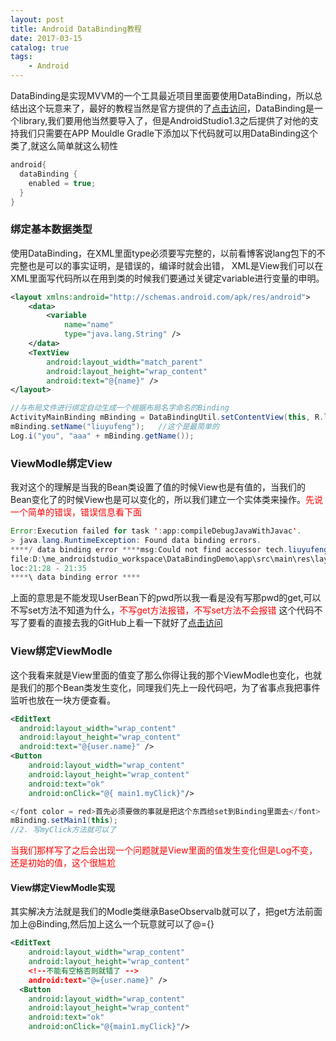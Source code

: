 ```yaml
---
layout: post
title: Android DataBinding教程
date: 2017-03-15
catalog: true
tags: 
    - Android
---
```

DataBinding是实现MVVM的一个工具最近项目里面要使用DataBinding，所以总结出这个玩意来了，最好的教程当然是官方提供的了[点击访问](https://developer.android.com/topic/libraries/data-binding/index.html)，DataBinding是一个library,我们要用他当然要导入了，但是AndroidStudio1.3之后提供了对他的支持我们只需要在APP Mouldle Gradle下添加以下代码就可以用DataBinding这个类了,就这么简单就这么韧性
```Java
android{
  dataBinding {
    enabled = true;
  }
}
```
<!-- more -->
### 绑定基本数据类型
使用DataBinding，在XML里面type必须要写完整的，以前看博客说lang包下的不完整也是可以的事实证明，是错误的，编译时就会出错， XML是View我们可以在XML里面写代码所以在用到类的时候我们要通过关键定variable进行变量的申明。
```XML
<layout xmlns:android="http://schemas.android.com/apk/res/android">
    <data>
        <variable
            name="name"
            type="java.lang.String" />
    </data>
    <TextView
        android:layout_width="match_parent"
        android:layout_height="wrap_content"
        android:text="@{name}" />
</layout>
```
```java
//与布局文件进行绑定自动生成一个根据布局名字命名的Binding
ActivityMainBinding mBinding = DataBindingUtil.setContentView(this, R.layout.activity_main);
mBinding.setName("liuyufeng");   //这个是最简单的
Log.i("you", "aaa" + mBinding.getName());
```
### ViewModle绑定View
我对这个的理解是当我的Bean类设置了值的时候View也是有值的，当我们的Bean变化了的时候View也是可以变化的，所以我们建立一个实体类来操作。<font color = red>先说一个简单的错误，错误信息看下面</font>
```java
Error:Execution failed for task ':app:compileDebugJavaWithJavac'.
> java.lang.RuntimeException: Found data binding errors.
****/ data binding error ****msg:Could not find accessor tech.liuyufeng.databindingdemo.UserBean.pwd
file:D:\me_androidstudio_workspace\DataBindingDemo\app\src\main\res\layout\activity_main.xml
loc:21:28 - 21:35
****\ data binding error ****
```
上面的意思是不能发现UserBean下的pwd所以我一看是没有写那pwd的get,可以不写set方法不知道为什么，<font color = red>不写get方法报错，不写set方法不会报错</font>
这个代码不写了要看的直接去我的GitHub上看一下就好了[点击访问](https://github.com/CPUdream/blog_example_demo)
### View绑定ViewModle
这个我看来就是View里面的值变了那么你得让我的那个ViewModle也变化，也就是我们的那个Bean类发生变化，同理我们先上一段代码吧，为了省事点我把事件监听也放在一块方便查看。
```xml
<EditText
  android:layout_width="wrap_content"
  android:layout_height="wrap_content"
  android:text="@{user.name}" />
<Button
    android:layout_width="wrap_content"
    android:layout_height="wrap_content"
    android:text="ok"
    android:onClick="@{ main1.myClick}"/>
```
```java
</font color = red>首先必须要做的事就是把这个东西给set到Binding里面去</font>
mBinding.setMain1(this);
//2. 写myClick方法就可以了
```
<font color=red>当我们那样写了之后会出现一个问题就是View里面的值发生变化但是Log不变，还是初始的值，这个很尴尬</font>

#### View绑定ViewModle实现
其实解决方法就是我们的Modle类继承BaseObservalb就可以了，把get方法前面加上@Binding,然后加上这么一个玩意就可以了@={}
```xml
<EditText
    android:layout_width="wrap_content"
    android:layout_height="wrap_content"
    <!--不能有空格否则就错了 -->
    android:text="@={user.name}" />
  <Button
    android:layout_width="wrap_content"
    android:layout_height="wrap_content"
    android:text="ok"
    android:onClick="@{main1.myClick}"/>
```
